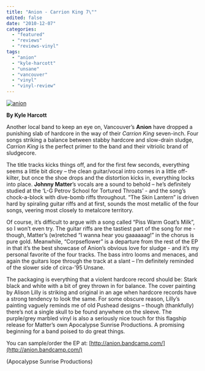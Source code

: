 ```yaml
---
title: "Anion - Carrion King 7\""
edited: false
date: "2010-12-07"
categories:
  - "featured"
  - "reviews"
  - "reviews-vinyl"
tags:
  - "anion"
  - "kyle-harcott"
  - "unsane"
  - "vancouver"
  - "vinyl"
  - "vinyl-review"
---
```


[![](http://www.hellbound.ca/wp-content/uploads/2010/12/anion.jpg "anion")](http://www.hellbound.ca/wp-content/uploads/2010/12/anion.jpg)

**By Kyle Harcott**

Another local band to keep an eye on, Vancouver’s **Anion** have dropped a punishing slab of hardcore in the way of their _Carrion King_ seven-inch. Four songs striking a balance between stabby hardcore and slow-drain sludge, _Carrion King_ is the perfect primer to the band and their vitriolic brand of sludgecore.

The title tracks kicks things off, and for the first few seconds, everything seems a little bit dicey – the clean guitar/vocal intro comes in a little off-kilter, but once the shoe drops and the distortion kicks in, everything locks into place. **Johnny Matter**’s vocals are a sound to behold – he’s definitely studied at the ‘L-G Petrov School for Tortured Throats’ - and the song’s chock-a-block with dive-bomb riffs throughout. “The Skin Lantern” is driven hard by spiraling guitar riffs and at first, sounds the most metallic of the four songs, veering most closely to metalcore territory.

Of course, it’s difficult to argue with a song called “Piss Warm Goat’s Milk”, so I won’t even try. The guitar riffs are the tastiest part of the song for me - though, Matter’s (w)retched “I wanna hear you gaaaaaag!” in the chorus is pure gold. Meanwhile, “Corpseflower” is a departure from the rest of the EP in that it’s the best showcase of Anion’s obvious love for sludge - and it’s my personal favorite of the four tracks. The bass intro looms and menaces, and again the guitars lope through the track at a slant – I’m definitely reminded of the slower side of circa-’95 Unsane.

The packaging is everything that a violent hardcore record should be: Stark black and white with a bit of grey thrown in for balance. The cover painting by Alison Lilly is striking and original in an age when hardcore records have a strong tendency to look the same. For some obscure reason, Lilly’s painting vaguely reminds me of old Pushead designs – though (thankfully) there’s not a single skull to be found anywhere on the sleeve. The purple/grey marbled vinyl is also a seriously nice touch for this flagship release for Matter’s own Apocalypse Sunrise Productions. A promising beginning for a band poised to do great things.

You can sample/order the EP at: [http://anion.bandcamp.com/](http://anion.bandcamp.com/)

(Apocalypse Sunrise Productions)
